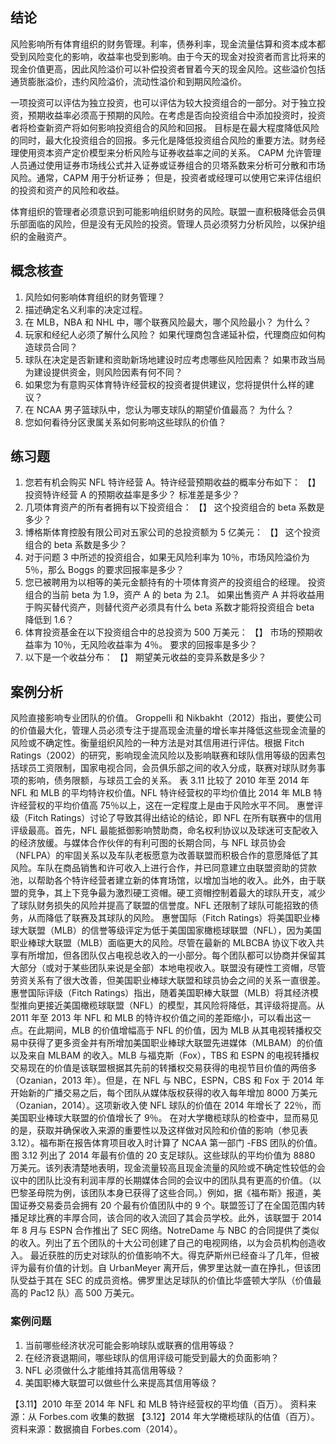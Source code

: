 ## 结论

风险影响所有体育组织的财务管理。利率，债券利率，现金流量估算和资本成本都受到风险变化的影响，收益率也受到影响。由于今天的现金对投资者而言比将来的现金价值更高，因此风险溢价可以补偿投资者冒着今天的现金风险。这些溢价包括通货膨胀溢价，违约风险溢价，流动性溢价和到期风险溢价。

一项投资可以评估为独立投资，也可以评估为较大投资组合的一部分。对于独立投资，预期收益率必须高于预期的风险。在考虑是否向投资组合中添加投资时，投资者将检查新资产将如何影响投资组合的风险和回报。
目标是在最大程度降低风险的同时，最大化投资组合的回报。多元化是降低投资组合风险的重要方法。财务经理使用资本资产定价模型来分析风险与证券收益率之间的关系。
CAPM 允许管理人员通过使用证券市场线公式并入证券或证券组合的贝塔系数来分析可分散和市场风险。通常，CAPM 用于分析证券； 但是，投资者或经理可以使用它来评估组织的投资和资产的风险和收益。

体育组织的管理者必须意识到可能影响组织财务的风险。联盟一直积极降低会员俱乐部面临的风险，但是没有无风险的投资。管理人员必须努力分析风险，以保护组织的金融资产。

## 概念核查

1. 风险如何影响体育组织的财务管理？
2. 描述确定名义利率的决定过程。
3. 在 MLB，NBA 和 NHL 中，哪个联赛风险最大，哪个风险最小？ 为什么？
4. 玩家和经纪人必须了解什么风险？ 如果代理商包含递延补偿，代理商应如何构造球员合同？
5. 球队在决定是否新建和资助新场地建设时应考虑哪些风险因素？ 如果市政当局为建设提供资金，则风险因素有何不同？
6. 如果您为有意购买体育特许经营权的投资者提供建议，您将提供什么样的建议？
7. 在 NCAA 男子篮球队中，您认为哪支球队的期望价值最高？ 为什么？
8. 您如何看待分区隶属关系如何影响这些球队的价值？

## 练习题

1. 您若有机会购买 NFL 特许经营 A。特许经营预期收益的概率分布如下：
【】
投资特许经营 A 的预期收益率是多少？ 标准差是多少？
2. 几项体育资产的所有者拥有以下投资组合：
【】
这个投资组合的 beta 系数是多少？
3. 博格斯体育控股有限公司对五家公司的总投资额为 5 亿美元：
【】
这个投资组合的 beta 系数是多少？
4. 对于问题 3 中所述的投资组合，如果无风险利率为 10％，市场风险溢价为 5％，那么 Boggs 的要求回报率是多少？
5. 您已被聘用为以相等的美元金额持有的十项体育资产的投资组合的经理。 投资组合的当前 beta 为 1.9，资产 A 的 beta 为 2.1。 如果出售资产 A 并将收益用于购买替代资产，则替代资产必须具有什么 beta 系数才能将投资组合 beta 降低到 1.6？
6. 体育投资基金在以下投资组合中的总投资为 500 万美元：
【】
市场的预期收益率为 10％，无风险收益率为 4％。 要求的回报率是多少？
7. 以下是一个收益分布：
【】
期望美元收益的变异系数是多少？

## 案例分析

风险直接影响专业团队的价值。 Groppelli 和 Nikbakht（2012）指出，要使公司的价值最大化，管理人员必须专注于提高现金流量的增长率并降低这些现金流量的风险或不确定性。衡量组织风险的一种方法是对其信用进行评估。根据 Fitch Ratings（2002）的研究，影响现金流风险以及影响联赛和球队信用等级的因素包括球员工资限制，国家电视合同，会员俱乐部之间的收入分成，联赛对球队财务事项的影响，债务限额，与球员工会的关系。
表 3.11 比较了 2010 年至 2014 年 NFL 和 MLB 的平均特许权价值。NFL 特许经营权的平均价值比 2014 年 MLB 特许经营权的平均价值高 75％以上，这在一定程度上是由于风险水平不同。
惠誉评级（Fitch Ratings）讨论了导致其得出结论的结论，即 NFL 在所有联赛中的信用评级最高。首先，NFL 最能抵御影响赞助商，命名权利协议以及球迷可支配收入的经济放缓。与媒体合作伙伴的有利可图的长期合同，与 NFL 球员协会（NFLPA）的牢固关系以及车队老板愿意为改善联盟而积极合作的意愿降低了其风险。车队在商品销售和许可收入上进行合作，并已同意建立由联盟资助的贷款池，以帮助各个特许经营者建立新的体育场馆，以增加当地的收入。此外，由于联盟的竞争，其上下竞争最为激烈硬工资帽。硬工资帽控制着最大的球队开支，减少了球队财务损失的风险并提高了联盟的信誉度。NFL 还限制了球队可能招致的债务，从而降低了联赛及其球队的风险。
惠誉国际（Fitch Ratings）将美国职业棒球大联盟（MLB）的信誉等级评定为低于美​​国国家橄榄球联盟（NFL），因为美国职业棒球大联盟（MLB）面临更大的风险。尽管在最新的 MLBCBA 协议下收入共享有所增加，但各团队仅占电视总收入的一小部分。每个团队都可以协商并保留其大部分（或对于某些团队来说是全部）本地电视收入。联盟没有硬性工资帽，尽管劳资关系有了很大改善，但美国职业棒球大联盟和球员协会之间的关系一直很差。
惠誉国际评级（Fitch Ratings）指出，随着美国职棒大联盟（MLB）将其经济模型推向更接近美国橄榄球联盟（NFL）的模型，其风险将降低，其评级将提高。从 2011 年至 2013 年 NFL 和 MLB 的特许权价值之间的差距缩小，可以看出这一点。在此期间，MLB 的价值增幅高于 NFL 的价值，因为 MLB 从其电视转播权交易中获得了更多资金并有所增加美国职业棒球大联盟先进媒体（MLBAM）的价值以及来自 MLBAM 的收入。MLB 与福克斯（Fox），TBS 和 ESPN 的电视转播权交易现在的价值是该联盟根据其先前的转播权交易获得的电视节目价值的两倍多（Ozanian，2013 年）。但是，在 NFL 与 NBC，ESPN，CBS 和 Fox 于 2014 年开始新的广播交易之后，每个团队从媒体版权获得的收入每年增加 8000 万美元（Ozanian，2014）。这项新收入使 NFL 球队的价值在 2014 年增长了 22％，而美国职业棒球大联盟的价值增长了 9％。
在对大学橄榄球队的检查中，显而易见的是，获取并确保收入来源的重要性以及这样做对风险和价值的影响（参见表 3.12）。福布斯在报告体育项目收入时计算了 NCAA 第一部门 -FBS 团队的价值。图 3.12 列出了 2014 年最有价值的 20 支足球队。这些球队的平均价值为 8880 万美元。该列表清楚地表明，现金流量较高且现金流量的风险或不确定性较低的会议中的团队比没有利润丰厚的长期媒体合同的会议中的团队具有更高的价值。（以巴黎圣母院为例，该团队本身已获得了这些合同。）例如，据《福布斯》报道，美国证券交易委员会拥有 20 个最有价值团队中的 9 个。联盟签订了在全国范围内转播足球比赛的丰厚合同，该合同的收入流回了其会员学校。此外，该联盟于 2014 年 8 月与 ESPN 合作推出了 SEC 网络。NotreDame 与 NBC 的合同提供了类似的收入。列出了五个团队的十大公司创建了自己的电视网络，以为会员机构创造收入。
最近获胜的历史对球队的价值影响不大。得克萨斯州已经奋斗了几年，但被评为最有价值的计划。自 UrbanMeyer 离开后，佛罗里达就一直在挣扎，但该团队受益于其在 SEC 的成员资格。佛罗里达足球队的价值比华盛顿大学队（价值最高的 Pac12 队）高 500 万美元。

### 案例问题

1. 当前哪些经济状况可能会影响球队或联赛的信用等级？
2. 在经济衰退期间，哪些球队的信用评级可能受到最大的负面影响？
3. NFL 必须做什么才能维持其高信用等级？
4. 美国职棒大联盟可以做些什么来提高其信用等级？

【3.11】2010 年至 2014 年 NFL 和 MLB 特许经营权的平均值（百万）。
资料来源：从 Forbes.com 收集的数据
【3.12】2014 年大学橄榄球队的估值（百万）。
资料来源：数据摘自 Forbes.com（2014）。
